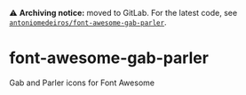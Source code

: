 ⚠️ **Archiving notice:** moved to GitLab. For the latest code, see [`antoniomedeiros/font-awesome-gab-parler`](https://gitlab.com/antoniomedeiros/font-awesome-gab-parler).

# font-awesome-gab-parler
Gab and Parler icons for Font Awesome
